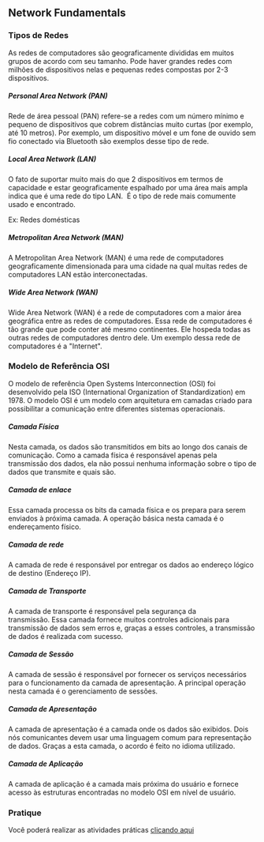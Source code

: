
## Network Fundamentals

### Tipos de Redes

As redes de computadores são geograficamente divididas em muitos grupos de acordo com seu tamanho. Pode haver grandes redes com milhões de dispositivos nelas e pequenas redes compostas por 2-3 dispositivos.

##### Personal Area Network (PAN)

Rede de área pessoal (PAN) refere-se a redes com um número mínimo e pequeno de dispositivos que cobrem distâncias muito curtas (por exemplo, até 10 metros). Por exemplo, um dispositivo móvel e um fone de ouvido sem fio conectado via Bluetooth são exemplos desse tipo de rede. 

##### Local Area Network (LAN)

O fato de suportar muito mais do que 2 dispositivos em termos de capacidade e estar geograficamente espalhado por uma área mais ampla indica que é uma rede do tipo LAN.  É o tipo de rede mais comumente usado e encontrado.

Ex: Redes domésticas

##### Metropolitan Area Network (MAN)

A Metropolitan Area Network (MAN) é uma rede de computadores geograficamente dimensionada para uma cidade na qual muitas redes de computadores LAN estão interconectadas.

##### Wide Area Network (WAN)

Wide Area Network (WAN) é a rede de computadores com a maior área geográfica entre as redes de computadores. Essa rede de computadores é tão grande que pode conter até mesmo continentes. Ele hospeda todas as outras redes de computadores dentro dele. Um exemplo dessa rede de computadores é a "Internet".


### Modelo de Referência OSI

O modelo de referência Open Systems Interconnection (OSI) foi desenvolvido pela ISO (International Organization of Standardization) em 1978. O modelo OSI é um modelo com arquitetura em camadas criado para possibilitar a comunicação entre diferentes sistemas operacionais.

##### Camada Física

Nesta camada, os dados são transmitidos em bits ao longo dos canais de comunicação. Como a camada física é responsável apenas pela transmissão dos dados, ela não possui nenhuma informação sobre o tipo de dados que transmite e quais são. 

##### Camada de enlace

Essa camada processa os bits da camada física e os prepara para serem enviados à próxima camada. A operação básica nesta camada é o endereçamento físico.  

##### Camada de rede

A camada de rede é responsável por entregar os dados ao endereço lógico de destino (Endereço IP).   

##### Camada de Transporte

A camada de transporte é responsável pela segurança da transmissão. Essa camada fornece muitos controles adicionais para transmissão de dados sem erros e, graças a esses controles, a transmissão de dados é realizada com sucesso.  

##### Camada de Sessão

A camada de sessão é responsável por fornecer os serviços necessários para o funcionamento da camada de apresentação. A principal operação nesta camada é o gerenciamento de sessões.  

##### Camada de Apresentação

A camada de apresentação é a camada onde os dados são exibidos. Dois nós comunicantes devem usar uma linguagem comum para representação de dados. Graças a esta camada, o acordo é feito no idioma utilizado.  

##### Camada de Aplicação

A camada de aplicação é a camada mais próxima do usuário e fornece acesso às estruturas encontradas no modelo OSI em nível de usuário. 










### Pratique

Você poderá realizar as atividades práticas [clicando aqui](https://app.letsdefend.io/training/lessons/network-fundamentals)
